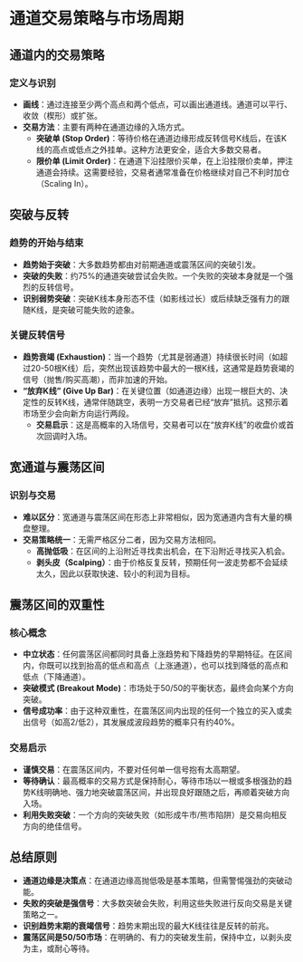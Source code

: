 # 通道交易策略与市场周期 

## 通道内的交易策略

### 定义与识别
-   **画线**：通过连接至少两个高点和两个低点，可以画出通道线。通道可以平行、收敛（楔形）或扩张。
-   **交易方法**：主要有两种在通道边缘的入场方式。
    -   **突破单 (Stop Order)**：等待价格在通道边缘形成反转信号K线后，在该K线的高点或低点之外挂单。这种方法更安全，适合大多数交易者。
    -   **限价单 (Limit Order)**：在通道下沿挂限价买单，在上沿挂限价卖单，押注通道会持续。这需要经验，交易者通常准备在价格继续对自己不利时加仓（Scaling In）。

## 突破与反转

### 趋势的开始与结束
-   **趋势始于突破**：大多数趋势都由对前期通道或震荡区间的突破引发。
-   **突破的失败**：约75%的通道突破尝试会失败。一个失败的突破本身就是一个强烈的反转信号。
-   **识别弱势突破**：突破K线本身形态不佳（如影线过长）或后续缺乏强有力的跟随K线，是突破可能失败的迹象。

### 关键反转信号
-   **趋势衰竭 (Exhaustion)**：当一个趋势（尤其是弱通道）持续很长时间（如超过20-50根K线）后，突然出现该趋势中最大的一根K线，这通常是趋势衰竭的信号（抛售/购买高潮），而非加速的开始。
-   **“放弃K线” (Give Up Bar)**：在关键位置（如通道边缘）出现一根巨大的、决定性的反转K线，通常伴随跳空，表明一方交易者已经“放弃”抵抗。这预示着市场至少会向新方向运行两段。
    -   **交易启示**：这是高概率的入场信号，交易者可以在“放弃K线”的收盘价或首次回调时入场。

## 宽通道与震荡区间

### 识别与交易
-   **难以区分**：宽通道与震荡区间在形态上非常相似，因为宽通道内含有大量的横盘整理。
-   **交易策略统一**：无需严格区分二者，因为交易方法相同。
    -   **高抛低吸**：在区间的上沿附近寻找卖出机会，在下沿附近寻找买入机会。
    -   **剥头皮（Scalping）**：由于价格反复反转，预期任何一波走势都不会延续太久，因此以获取快速、较小的利润为目标。

## 震荡区间的双重性

### 核心概念
-   **中立状态**：任何震荡区间都同时具备上涨趋势和下降趋势的早期特征。在区间内，你既可以找到抬高的低点和高点（上涨通道），也可以找到降低的高点和低点（下降通道）。
-   **突破模式 (Breakout Mode)**：市场处于50/50的平衡状态，最终会向某个方向突破。
-   **信号成功率**：由于这种双重性，在震荡区间内出现的任何一个独立的买入或卖出信号（如高2/低2），其发展成波段趋势的概率只有约40%。

### 交易启示
-   **谨慎交易**：在震荡区间内，不要对任何单一信号抱有太高期望。
-   **等待确认**：最高概率的交易方式是保持耐心，等待市场以一根或多根强劲的趋势K线明确地、强力地突破震荡区间，并出现良好跟随之后，再顺着突破方向入场。
-   **利用失败突破**：一个方向的突破失败（如形成牛市/熊市陷阱）是交易向相反方向的绝佳信号。

## 总结原则
-   **通道边缘是决策点**：在通道边缘高抛低吸是基本策略，但需警惕强劲的突破动能。
-   **失败的突破是强信号**：大多数突破会失败，利用这些失败进行反向交易是关键策略之一。
-   **识别趋势末期的衰竭信号**：趋势末期出现的最大K线往往是反转的前兆。
-   **震荡区间是50/50市场**：在明确的、有力的突破发生前，保持中立，以剥头皮为主，或耐心等待。